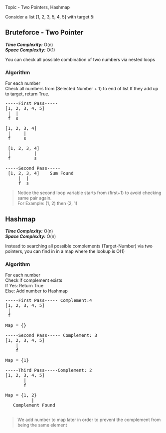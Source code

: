 Topic - Two Pointers, Hashmap

Consider a list [1, 2, 3, 5, 4, 5] with target 5:


## Bruteforce - Two Pointer
***Time Complexity:*** O(n) <br>
***Space Complexity:*** O(1) 

You can check all possible combination of two numbers via nested loops

### Algorithm
For each number <br>
Check all numbers from (Selected Number + 1) to end of list
If they add up to target, return True.

<pre>
-----First Pass-----
[1, 2, 3, 4, 5] 
 |  |
 f  s
 
[1, 2, 3, 4] 
 |     |
 f     s

 [1, 2, 3, 4] 
 |         |
 f         s
 
-----Second Pass-----
 [1, 2, 3, 4]    Sum Found
     |  |
     f  s
</pre>

> Notice the second loop variable starts from (first+1) to avoid checking same pair again. <br>
For Example: (1, 2) then (2, 1)



## Hashmap
***Time Complexity:*** O(n) <br>
***Space Complexity:*** O(n) 

Instead to searching all possible complements (Target-Number) via two pointers, you can find in in a map where the lookup is O(1)

### Algorithm
For each number <br>
Check if complement exists <br>
If Yes: Return True <br>
Else: Add number to Hashmap

<pre>
-----First Pass----- Complement:4
[1, 2, 3, 4, 5]     
 |  
 f  

Map = {} 

-----Second Pass----- Complement: 3
[1, 2, 3, 4, 5]     
    |  
    f  

Map = {1} 

-----Third Pass-----Complement: 2
[1, 2, 3, 4, 5]     
       |  
       f  

Map = {1, 2} 
          | 
   Complement Found

</pre>

> We add number to map later in order to prevent the complement from being the same element



